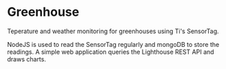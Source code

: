 Greenhouse
=======

Teperature and weather monitoring for greenhouses using Ti's SensorTag.

NodeJS is used to read the SensorTag regularly and mongoDB to store the
readings. A simple web application queries the Lighthouse REST API and draws
charts.